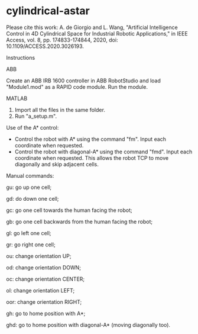 # cylindrical-astar

Please cite this work:
A. de Giorgio and L. Wang, "Artificial Intelligence Control in 4D Cylindrical Space for Industrial Robotic Applications," in IEEE Access, vol. 8, pp. 174833-174844, 2020, doi: 10.1109/ACCESS.2020.3026193.

Instructions

ABB

Create an ABB IRB 1600 controller in ABB RobotStudio and load "Module1.mod" as a RAPID code module. Run the module.

MATLAB

1) Import all the files in the same folder.
2) Run "a_setup.m".

Use of the A* control:

- Control the robot with A* using the command "fm". Input each coordinate when requested.
- Control the robot with diagonal-A* using the command "fmd". Input each coordinate when requested. This allows the robot TCP to move diagonally and skip adjacent cells.

Manual commands:

gu: go up one cell;

gd: do down one cell;

gc: go one cell towards the human facing the robot;

gb: go one cell backwards from the human facing the robot;

gl: go left one cell;

gr: go right one cell;

ou: change orientation UP;

od: change orientation DOWN;

oc: change orientation CENTER;

ol: change orientation LEFT;

oor: change orientation RIGHT;

gh: go to home position with A*;

ghd: go to home position with diagonal-A* (moving diagonally too).
